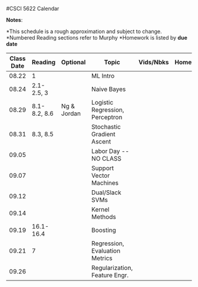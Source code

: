 #CSCI 5622 Calendar

**Notes**:

*This schedule is a rough approximation and subject to change.
*Numbered Reading sections refer to Murphy
*Homework is listed by **due date**

| Class Date   | Reading         |  Optional   |                Topic             	 | Vids/Nbks| Homework  | 
|:------------:| ----------------| ------------|-------------------------------------|----------|-----------|
| 08.22        | 1				 |             | ML Intro							 |			|			| 
| 08.24        | 2.1-2.5, 3      |             | Naive Bayes 						 |			|			| 
| 08.29        | 8.1-8.2, 8.6    | Ng & Jordan | Logistic Regression, Perceptron	 |			|			| 
| 08.31        | 8.3, 8.5        | 			   | Stochastic Gradient Ascent 		 |			|			| 
| 09.05        | 		         | 			   | Labor Day -- NO CLASS				 |			|			| 
| 09.07        | 		         | 			   | Support Vector Machines 			 |			|			| 
| 09.12        | 		         | 			   | Dual/Slack SVMs 					 |			|			| 
| 09.14        | 		         | 			   | Kernel	Methods	 					 |			|			| 
| 09.19        | 16.1-16.4		 | 			   | Boosting 							 |			|			| 
| 09.21        | 7		         | 			   | Regression, Evaluation Metrics		 |			|			| 
| 09.26        | 			     | 			   | Regularization, Feature Engr.		 |			|			| 

